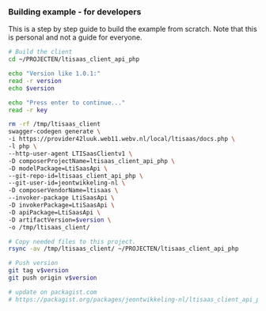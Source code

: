 ### Building example - for developers

This is a step by step guide to build the example from scratch. Note that this is personal and not a guide for everyone.

```bash
# Build the client
cd ~/PROJECTEN/ltisaas_client_api_php 

echo "Version like 1.0.1:"
read -r version
echo $version

echo "Press enter to continue..." 
read -r key

rm -rf /tmp/ltisaas_client
swagger-codegen generate \
-i https://provider42luuk.web11.webv.nl/local/ltisaas/docs.php \
-l php \
--http-user-agent LTISaasClientv1 \
-D composerProjectName=ltisaas_client_api_php \
-D modelPackage=LtiSaasApi \
--git-repo-id=ltisaas_client_api_php \
--git-user-id=jeontwikkeling-nl \
-D composerVendorName=ltisaas \
--invoker-package LtiSaasApi \
-D invokerPackage=LtiSaasApi \
-D apiPackage=LtiSaasApi \
-D artifactVersion=$version \
-o /tmp/ltisaas_client/

# Copy needed files to this project.
rsync -av /tmp/ltisaas_client/ ~/PROJECTEN/ltisaas_client_api_php 

# Push version
git tag v$version
git push origin v$version

# update on packagist.com
# https://packagist.org/packages/jeontwikkeling-nl/ltisaas_client_api_php

```